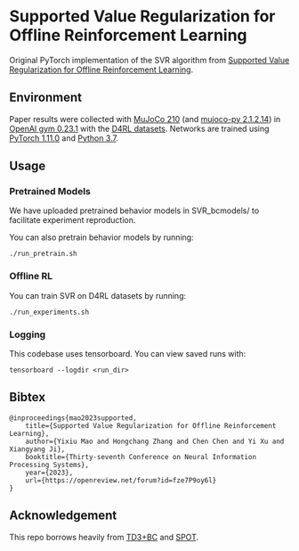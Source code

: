 # Supported Value Regularization for Offline Reinforcement Learning

Original PyTorch implementation of the SVR algorithm from [Supported Value Regularization for Offline Reinforcement Learning](https://openreview.net/forum?id=fze7P9oy6l).

## Environment
Paper results were collected with [MuJoCo 210](https://mujoco.org/) (and [mujoco-py 2.1.2.14](https://github.com/openai/mujoco-py)) in [OpenAI gym 0.23.1](https://github.com/openai/gym) with the [D4RL datasets](https://github.com/Farama-Foundation/D4RL). Networks are trained using [PyTorch 1.11.0](https://github.com/pytorch/pytorch) and [Python 3.7](https://www.python.org/).

## Usage

### Pretrained Models

We have uploaded pretrained behavior models in SVR_bcmodels/ to facilitate experiment reproduction. 

You can also pretrain behavior models by running:
```
./run_pretrain.sh
```

### Offline RL


You can train SVR on D4RL datasets by running:
```
./run_experiments.sh
```

### Logging

This codebase uses tensorboard. You can view saved runs with:

```
tensorboard --logdir <run_dir>
```

## Bibtex
```
@inproceedings{mao2023supported,
	title={Supported Value Regularization for Offline Reinforcement Learning},
	author={Yixiu Mao and Hongchang Zhang and Chen Chen and Yi Xu and Xiangyang Ji},
	booktitle={Thirty-seventh Conference on Neural Information Processing Systems},
	year={2023},
	url={https://openreview.net/forum?id=fze7P9oy6l}
}
```

## Acknowledgement

This repo borrows heavily from [TD3+BC](https://github.com/sfujim/TD3_BC) and [SPOT](https://github.com/thuml/SPOT).
